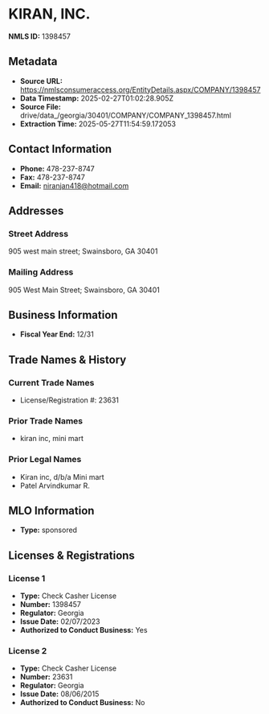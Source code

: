 # KIRAN, INC.

**NMLS ID:** 1398457

## Metadata
- **Source URL:** https://nmlsconsumeraccess.org/EntityDetails.aspx/COMPANY/1398457
- **Data Timestamp:** 2025-02-27T01:02:28.905Z
- **Source File:** drive/data_/georgia/30401/COMPANY/COMPANY_1398457.html
- **Extraction Time:** 2025-05-27T11:54:59.172053

## Contact Information
- **Phone:** 478-237-8747
- **Fax:** 478-237-8747
- **Email:** niranjan418@hotmail.com

## Addresses
### Street Address
905 west main street; Swainsboro, GA 30401

### Mailing Address
905 West Main Street; Swainsboro, GA 30401

## Business Information
- **Fiscal Year End:** 12/31

## Trade Names & History
### Current Trade Names
- License/Registration #: 23631

### Prior Trade Names
- kiran inc, mini mart

### Prior Legal Names
- Kiran inc, d/b/a Mini mart
- Patel Arvindkumar R.

## MLO Information
- **Type:** sponsored

## Licenses & Registrations

### License 1
- **Type:** Check Casher License
- **Number:** 1398457
- **Regulator:** Georgia
- **Issue Date:** 02/07/2023
- **Authorized to Conduct Business:** Yes

### License 2
- **Type:** Check Casher License
- **Number:** 23631
- **Regulator:** Georgia
- **Issue Date:** 08/06/2015
- **Authorized to Conduct Business:** No
